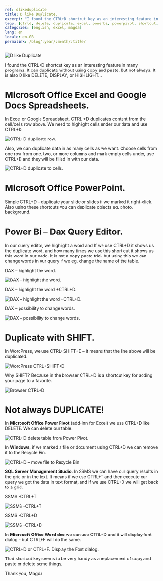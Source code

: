 ```yaml
---
ref: dlikeduplicate
title: D like Duplicate.
excerpt: "I found the CTRL+D shortcut key as an interesting feature in many programs. It can duplicate without using copy and paste. But not always. It is also D like DELETE, DISPLAY, or HIGHLIGHT…"
tags: [ctrld, delete, duplicate, excel, powerbi, powerpivot, shortcut, ssms, magda]
categories: [english, excel, magda]
lang: en
locale: en-GB
permalink: /blog/:year/:month/:title/
---
```


![D like Duplicate](/assets/images/2020-09-22-d-like-duplicate_01.png)

I found the CTRL+D shortcut key as an interesting feature in many programs. It can duplicate without using copy and paste. But not always. It is also D like DELETE, DISPLAY, or HIGHLIGHT…

# Microsoft Office Excel and Google Docs Spreadsheets.

In Excel or Google Spreadsheet, CTRL +D duplicates content from the cell/cells row above. We need to highlight cells under our data and use CTRL+D.

![CTRL+D duplicate row.](/assets/images/2020-09-22-d-like-duplicate_02.jpg)

Also, we can duplicate data in as many cells as we want. Choose cells from one row from one, two, or more columns and mark empty cells under, use CTRL+D and they will be filled in with our data.

![CTRL+D duplicate to cells.](/assets/images/2020-09-22-d-like-duplicate_03.jpg)

# Microsoft Office PowerPoint.

Simple CTRL+D – duplicate your slide or slides if we marked it right-click. Also using these shortcuts you can duplicate objects eg. photo, background.

# Power Bi – Dax Query Editor.

In our query editor, we highlight a word and If we use CTRL+D it shows us the duplicate word, and how many times we use this short cut it shows us this word in our code. It is not a copy-paste trick but using this we can change words in our query if we eg. change the name of the table.

DAX – highlight the word.

![DAX – highlight the word.](/assets/images/2020-09-22-d-like-duplicate_04.png)

DAX – highlight the word +CTRL+D.

![DAX – highlight the word +CTRL+D.](/assets/images/2020-09-22-d-like-duplicate_05.png)

DAX – possibility to change words.

![DAX – possibility to change words.](/assets/images/2020-09-22-d-like-duplicate_05a.png)

# Duplicate with SHIFT.

In  WordPress, we use CTRL+SHIFT+D – it means that the line above will be duplicated.

![WordPress CTRL+SHIFT+D](/assets/images/2020-09-22-d-like-duplicate_06.png)

Why SHIFT? Because in the browser CTRL+D is a shortcut key for adding your page to a favorite.

![Browser CTRL+D](/assets/images/2020-09-22-d-like-duplicate_07.png)

# Not always DUPLICATE!

In **Microsoft Office Power Pivot** (add-inn for Excel) we use CTRL+D like DELETE. We can delete our table.

![CTRL+D delete table from Power Pivot.](/assets/images/2020-09-22-d-like-duplicate_08.png)

In **Windows**, if we marked a file or document using  CTRL+D we can remove it to the Recycle Bin.

![CTRL+D – move file to Recycle Bin](/assets/images/2020-09-22-d-like-duplicate_09.png)

**SQL Server Management Studio**. In SSMS we can have our query results in the grid or in the text. It means if we use CTRL+T and then execute our query we got the data in text format, and if we use CTRL+D we will get back to a grid.

SSMS -CTRL+T

![SSMS -CTRL+T](/assets/images/2020-09-22-d-like-duplicate_10.jpg)

SSMS -CTRL+D

![SSMS -CTRL+D](/assets/images/2020-09-22-d-like-duplicate_11.jpg)

In **Microsoft Office Word doc** we can use  CTRL+D and it will display font dialog – but CTRL+F will do the same.

![CTRL+D or CTRL+F. Display the Font dialog.](/assets/images/2020-09-22-d-like-duplicate_12.png)

That shortcut key seems to be very handy as a replacement of copy and paste or delete some things.

Thank you, Magda
